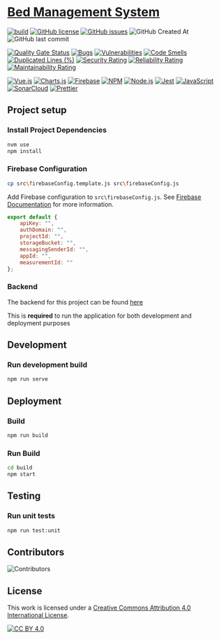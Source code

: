 # [Bed Management System](https://github.com/lukeol11/Bed-Management-System-Frontend)

[![build](https://github.com/lukeol11/Bed-Management-System-Frontend/actions/workflows/build.yml/badge.svg)](https://github.com/lukeol11/Bed-Management-System-Frontend/actions/workflows/build.yml)
[![GitHub license](https://img.shields.io/github/license/lukeol11/Bed-Management-System-Frontend?color=blue)](https://github.com/lukeol11/Bed-Management-System-Frontend/blob/master/LICENSE)
[![GitHub issues](https://img.shields.io/github/issues/lukeol11/Bed-Management-System-Frontend)](https://github.com/lukeol11/Bed-Management-System-Frontend/issues)
![GitHub Created At](https://img.shields.io/github/created-at/lukeol11/Bed-Management-System-Frontend)
![GitHub last commit](https://img.shields.io/github/last-commit/lukeol11/Bed-Management-System-Frontend)

[![Quality Gate Status](https://sonarcloud.io/api/project_badges/measure?project=lukeol11_Bed-Management-System-Frontend&metric=alert_status)](https://sonarcloud.io/summary/new_code?id=lukeol11_Bed-Management-System-Frontend)
[![Bugs](https://sonarcloud.io/api/project_badges/measure?project=lukeol11_Bed-Management-System-Frontend&metric=bugs)](https://sonarcloud.io/summary/new_code?id=lukeol11_Bed-Management-System-Frontend)
[![Vulnerabilities](https://sonarcloud.io/api/project_badges/measure?project=lukeol11_Bed-Management-System-Frontend&metric=vulnerabilities)](https://sonarcloud.io/summary/new_code?id=lukeol11_Bed-Management-System-Frontend)
[![Code Smells](https://sonarcloud.io/api/project_badges/measure?project=lukeol11_Bed-Management-System-Frontend&metric=code_smells)](https://sonarcloud.io/summary/new_code?id=lukeol11_Bed-Management-System-Frontend)
[![Duplicated Lines (%)](https://sonarcloud.io/api/project_badges/measure?project=lukeol11_Bed-Management-System-Frontend&metric=duplicated_lines_density)](https://sonarcloud.io/summary/new_code?id=lukeol11_Bed-Management-System-Frontend)
[![Security Rating](https://sonarcloud.io/api/project_badges/measure?project=lukeol11_Bed-Management-System-Frontend&metric=security_rating)](https://sonarcloud.io/summary/new_code?id=lukeol11_Bed-Management-System-Frontend)
[![Reliability Rating](https://sonarcloud.io/api/project_badges/measure?project=lukeol11_Bed-Management-System-Frontend&metric=reliability_rating)](https://sonarcloud.io/summary/new_code?id=lukeol11_Bed-Management-System-Frontend)
[![Maintainability Rating](https://sonarcloud.io/api/project_badges/measure?project=lukeol11_Bed-Management-System-Frontend&metric=sqale_rating)](https://sonarcloud.io/summary/new_code?id=lukeol11_Bed-Management-System-Frontend)

[![Vue.js](https://img.shields.io/badge/Vue%20js-35495E?style=for-the-badge&logo=vuedotjs&logoColor=4FC08D)](https://vuejs.org/)
[![Charts.js](https://img.shields.io/badge/Chart%20js-FF6384?style=for-the-badge&logo=chartdotjs&logoColor=white)](https://www.chartjs.org/)
[![Firebase](https://img.shields.io/badge/firebase-ffca28?style=for-the-badge&logo=firebase&logoColor=black)](https://firebase.google.com/)
[![NPM](https://img.shields.io/badge/npm-CB3837?style=for-the-badge&logo=npm&logoColor=white)](https://www.npmjs.com/)
[![Node.js](https://img.shields.io/badge/Node%20js-339933?style=for-the-badge&logo=nodedotjs&logoColor=white)](https://nodejs.org/en)
[![Jest](https://img.shields.io/badge/Jest-C21325?style=for-the-badge&logo=jest&logoColor=white)](https://jestjs.io/)
[![JavaScript](https://img.shields.io/badge/JavaScript-323330?style=for-the-badge&logo=javascript&logoColor=F7DF1E)](https://www.javascript.com/)
[![SonarCloud](https://img.shields.io/badge/Sonar%20cloud-F3702A?style=for-the-badge&logo=sonarcloud&logoColor=white)](https://www.sonarsource.com/products/sonarcloud/)
[![Prettier](https://img.shields.io/badge/prettier-1A2C34?style=for-the-badge&logo=prettier&logoColor=F7BA3E)](https://prettier.io/)

## Project setup

### Install Project Dependencies

```bash
nvm use
npm install
```

### Firebase Configuration

```bash
cp src\firebaseConfig.template.js src\firebaseConfig.js
```

Add Firebase configuration to `src\firebaseConfig.js`. See [Firebase Documentation](https://firebase.google.com/docs/web/learn-more#config-object) for more information.

```javascript
export default {
    apiKey: "",
    authDomain: "",
    projectId: "",
    storageBucket: "",
    messagingSenderId: "",
    appId: "",
    measurementId: ""
};
```

### Backend

The backend for this project can be found [here](https://github.com/lukeol11/Bed-Management-System-Backend)

This is **required** to run the application for both development and deployment purposes

## Development

### Run development build

```bash
npm run serve
```

## Deployment

### Build

```bash
npm run build
```

### Run Build

```bash
cd build
npm start
```

## Testing

### Run unit tests

```bash
npm run test:unit
```

## Contributors

![Contributors](https://contrib.rocks/image?repo=lukeol11/Bed-Management-System-Frontend)

## License

This work is licensed under a
[Creative Commons Attribution 4.0 International License][cc-by].

[![CC BY 4.0][cc-by-image]][cc-by]

[cc-by]: http://creativecommons.org/licenses/by/4.0/
[cc-by-image]: https://i.creativecommons.org/l/by/4.0/88x31.png

